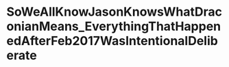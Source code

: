 # SoWeAllKnowJasonKnowsWhatDraconianMeans_EverythingThatHappenedAfterFeb2017WasIntentionalDeliberate
